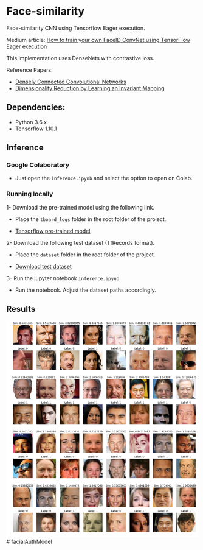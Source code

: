 # Face-similarity
Face-similarity CNN using Tensorflow Eager execution.

Medium article: [How to train your own FaceID ConvNet using TensorFlow Eager execution](https://medium.freecodecamp.org/how-to-train-your-own-faceid-cnn-using-tensorflow-eager-execution-6905afe4fd5a)

This implementation uses DenseNets with contrastive loss.

Reference Papers: 
- [Densely Connected Convolutional Networks](https://arxiv.org/abs/1608.06993)
- [Dimensionality Reduction by Learning an Invariant Mapping](https://ieeexplore.ieee.org/document/1640964)

## Dependencies:
- Python 3.6.x
- Tensorflow 1.10.1

## Inference

### Google Colaboratory

- Just open the `inference.ipynb` and select the option to open on Colab.

### Running locally

1- Download the pre-trained model using the following link.
  * Place the `tboard_logs` folder in the root folder of the project.
  
- [Tensorflow pre-trained model](https://www.dropbox.com/sh/qgz0gw6pqkn64gq/AAAi4eQ97f2yNo8wRQ4FEx-3a?dl=0)

2- Download the following test dataset (TfRecords format).
  * Place the `dataset` folder in the root folder of the project.

- [Download test dataset](https://www.dropbox.com/sh/qgz0gw6pqkn64gq/AAAi4eQ97f2yNo8wRQ4FEx-3a?dl=0)

3- Run the jupyter notebook `inference.ipynb`
  * Run the notebook. Adjust the dataset paths accordingly. 
  
  
## Results

![Results](./images/demo.png)
#   f a c i a l A u t h M o d e l 
 
 